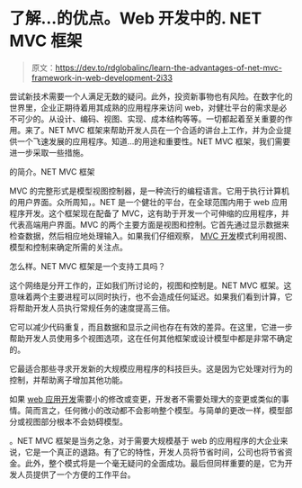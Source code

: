 # 了解…的优点。Web 开发中的. NET MVC 框架

> 原文：<https://dev.to/rdglobalinc/learn-the-advantages-of-net-mvc-framework-in-web-development-2i33>

尝试新技术需要一个人满足无数的疑问。此外，投资新事物也有风险。在数字化的世界里，企业正期待着用其成熟的应用程序来访问 web，对健壮平台的需求是必不可少的。从设计、编码、视图、实现、成本结构等等。一切都起着至关重要的作用。来了。NET MVC 框架来帮助开发人员在一个合适的讲台上工作，并为企业提供一个飞速发展的应用程序。知道…的用途和重要性。NET MVC 框架，我们需要进一步采取一些措施。

的简介。NET MVC 框架

MVC 的完整形式是模型视图控制器，是一种流行的编程语言。它用于执行计算机的用户界面。众所周知，。NET 是一个健壮的平台，在全球范围内用于 web 应用程序开发。这个框架现在配备了 MVC，这有助于开发一个可伸缩的应用程序，并代表高端用户界面。MVC 的两个主要方面是视图和控制。它首先通过显示数据来检查数据，然后相应地处理输入。如果我们仔细观察， [MVC 开发](https://www.rdglobalinc.com/asp-net-development/)模式利用视图、模型和控制来确定所需的关注点。

怎么样。NET MVC 框架是一个支持工具吗？

这个网络是分开工作的，正如我们所讨论的，视图和控制是。NET MVC 框架。这意味着两个主要进程可以同时执行，也不会造成任何延迟。如果我们看到计算，它将帮助开发人员执行常规任务的速度提高三倍。

它可以减少代码重复，而且数据和显示之间也存在有效的差异。在这里，它进一步帮助开发人员使用多个视图选项，这在任何其他框架或设计模型中都是非常不确定的。

它最适合那些寻求开发新的大规模应用程序的科技巨头。这是因为它处理对行为的控制，并帮助离子增加其他功能。

如果 [web 应用开发](https://www.rdglobalinc.com/web-application-development/<br>%0A)需要小的修改或变更，开发者不需要处理大的变更或类似的事情。简而言之，任何微小的改动都不会影响整个模型。与简单的更改一样，模型部分或视图部分根本不会妨碍模型。

。NET MVC 框架是当务之急，对于需要大规模基于 web 的应用程序的大企业来说，它是一个真正的退路。有了它的特性，开发人员将节省时间，公司也将节省资金。此外，整个模式将是一个毫无疑问的全面成功。最后但同样重要的是，它为开发人员提供了一个方便的工作平台。